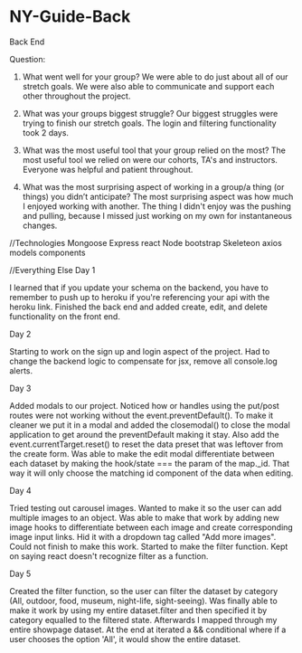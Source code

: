 # NY-Guide-Back
Back End

Question:
1) What went well for your group?
We were able to do just about all of our stretch goals.  We were also able to communicate and support each other throughout the project.

2) What was your groups biggest struggle?
Our biggest struggles were trying to finish our stretch goals.  The login and filtering functionality took 2 days.

3) What was the most useful tool that your group relied on the most?
The most useful tool we relied on were our cohorts, TA's and instructors.  Everyone was helpful and patient throughout.

4) What was the most surprising aspect of working in a group/a thing (or things) you didn’t anticipate?
The most surprising aspect was how much I enjoyed working with another.  The thing I didn't enjoy was the pushing and pulling, because I missed just working on my own for instantaneous changes.

//Technologies
Mongoose
Express
react
Node
bootstrap
Skeleteon
axios
models
components


//Everything Else
Day 1

I learned that if you update your schema on the backend, you have to remember to push up to heroku if you're referencing your api with the heroku link.  Finished the back end and added create, edit, and delete functionality on the front end.

Day 2

Starting to work on the sign up and login aspect of the project.  Had to change the backend logic to compensate for jsx, remove all console.log alerts.

Day 3

Added modals to our project.  Noticed how or handles using the put/post routes were not working without the event.preventDefault().  To make it cleaner we put it in a modal and added the closemodal() to close the modal application to get around the preventDefault making it stay.  Also add the event.currentTarget.reset() to reset the data preset that was leftover from the create form.  Was able to make the edit modal differentiate between each dataset by making the hook/state === the param of the map._id.  That way it will only choose the matching id component of the data when editing.

Day 4

Tried testing out carousel images.  Wanted to make it so the user can add multiple images to an object.  Was able to make that work by adding new image hooks to differentiate between each image and create corresponding image input links.  Hid it with a dropdown tag called "Add more images".  Could not finish to make this work.  Started to make the filter function.  Kept on saying react doesn't recognize filter as a function.

Day 5

Created the filter function, so the user can filter the dataset by category (All, outdoor, food, museum, night-life, sight-seeing).  Was finally able to make it work by using my entire dataset.filter and then specified it by category equalled to the filtered state.  Afterwards I mapped through my entire showpage dataset.  At the end at iterated a && conditional where if a user chooses the option 'All', it would show the entire dataset.
